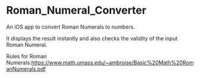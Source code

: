 Roman_Numeral_Converter
=======================

An iOS app to convert Roman Numerals to numbers.

It displays the result instantly and also checks the validity of the input Roman Numeral.

Rules for Roman Numerals:https://www.math.umass.edu/~ambroise/Basic%20Math%20RomanNumerals.pdf
